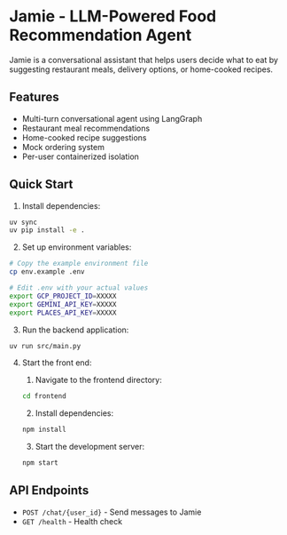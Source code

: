 # Jamie - LLM-Powered Food Recommendation Agent

Jamie is a conversational assistant that helps users decide what to eat by suggesting restaurant meals, delivery options, or home-cooked recipes.

## Features

- Multi-turn conversational agent using LangGraph
- Restaurant meal recommendations
- Home-cooked recipe suggestions
- Mock ordering system
- Per-user containerized isolation

## Quick Start

1. Install dependencies:
```bash
uv sync
uv pip install -e .
```

2. Set up environment variables:
```bash
# Copy the example environment file
cp env.example .env

# Edit .env with your actual values
export GCP_PROJECT_ID=XXXXX
export GEMINI_API_KEY=XXXXX
export PLACES_API_KEY=XXXXX
```

3. Run the backend application:
```bash
uv run src/main.py
```
4. Start the front end:
    1. Navigate to the frontend directory:
    ```bash
    cd frontend
    ```

    2. Install dependencies:
    ```bash
    npm install
    ```

    3. Start the development server:
    ```bash
    npm start
## API Endpoints

- `POST /chat/{user_id}` - Send messages to Jamie
- `GET /health` - Health check
